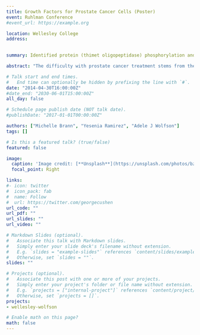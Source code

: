```yaml
---
title: Growth Factors for Prostate Cancer Cells (Poster)
event: Ruhlman Conference
#event_url: https://example.org

location: Wellesley College
address:
 

summary: Identified protein (thimet oligopeptidase) phosphorylation and how that relates to prostate tumor cell proliferation in vitro

abstract: "The difficulty with prostate cancer treatment stems from the sensitivity change towards androgens as the cancer develops. Dihydrotestosterone, an androgen, and gonadotropic releasing hormone (GnRH), a peptide, are growth factors responsible for the proliferation of prostate cancer cells. The enzyme thimet oligopeptidase (TOP) has the potential to break down the growth factors for insensitive cells, especially GnRH, a crucial regulator in the hypothalamic-pituitary-gonadal axis. If this holds true, TOP plays an important regulatory role in steroid hormone production that may have implications for treatment. In order to determine the effects of TOP in this process, androgen-sensitive prostate cancer cells were treated with the steroids estradiol or dihydrotestosterone, or with GnRH, and the levels of TOP quantified. Additionally, it is known that phosphorylation of TOP decreases its affinity for GnRH but increases the turnover rate. To conclude whether phosphorylation is important in GnRH hydrolysis in cancer cells, we are developing methods to identify phosphorylation using mass spectrometry."

# Talk start and end times.
#   End time can optionally be hidden by prefixing the line with `#`.
date: "2014-04-30T16:00:00Z"
#date_end: "2030-06-01T15:00:00Z"
all_day: false

# Schedule page publish date (NOT talk date).
#publishDate: "2017-01-01T00:00:00Z"

authors: ["Michelle Brann", "Yesenia Ramirez", "Adele J Wolfson"]
tags: []

# Is this a featured talk? (true/false)
featured: false

image:
  caption: 'Image credit: [**Unsplash**](https://unsplash.com/photos/bzdhc5b3Bxs)'
  focal_point: Right

links:
#- icon: twitter
#  icon_pack: fab
#  name: Follow
#  url: https://twitter.com/georgecushen
url_code: ""
url_pdf: ""
url_slides: ""
url_video: ""

# Markdown Slides (optional).
#   Associate this talk with Markdown slides.
#   Simply enter your slide deck's filename without extension.
#   E.g. `slides = "example-slides"` references `content/slides/example-slides.md`.
#   Otherwise, set `slides = ""`.
slides: ""

# Projects (optional).
#   Associate this post with one or more of your projects.
#   Simply enter your project's folder or file name without extension.
#   E.g. `projects = ["internal-project"]` references `content/project/deep-learning/index.md`.
#   Otherwise, set `projects = []`.
projects:
- wellesley-wolfson

# Enable math on this page?
math: false
---
```



